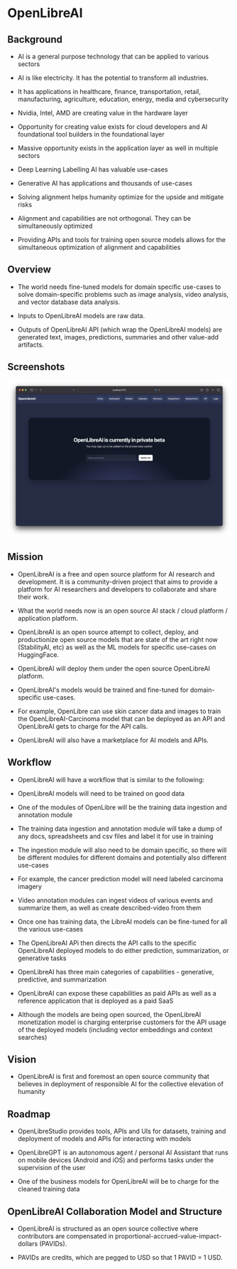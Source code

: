 # OpenLibreAI

## Background

- AI is a general purpose technology that can be applied to various sectors

- AI is like electricity. It has the potential to transform all industries.

- It has applications in healthcare, finance, transportation, retail, manufacturing, agriculture, education, energy, media and cybersecurity

- Nvidia, Intel, AMD are creating value in the hardware layer

- Opportunity for creating value exists for cloud developers and AI foundational tool builders in the foundational layer

- Massive opportunity exists in the application layer as well in multiple sectors

- Deep Learning Labelling AI has valuable use-cases

- Generative AI has applications and thousands of use-cases 

- Solving alignment helps humanity optimize for the upside and mitigate risks

- Alignment and capabilities are not orthogonal. They can be simultaneously optimized

- Providing APIs and tools for training open source models allows for the simultaneous optimization of alignment and capabilities



## Overview

- The world needs fine-tuned models for domain specific use-cases to solve domain-specific problems such as image analysis, video analysis, and vector database data analysis.

- Inputs to  OpenLibreAI models are raw data.

- Outputs of OpenLibreAI API (which wrap the OpenLibreAI models) are generated text, images, predictions, summaries and other value-add artifacts.

## Screenshots

<img width="800" alt="screenshot" src="https://raw.githubusercontent.com/OpenLibreAI/OpenLibreStudio/develop/screenshots/screenshot_3.png">



## Mission

- OpenLibreAI is a free and open source platform for AI research and development. It is a community-driven project that aims to provide a platform for AI researchers and developers to collaborate and share their work. 

- What the world needs now is an open source AI stack / cloud platform / application platform.

- OpenLibreAI is an open source attempt to collect, deploy, and productionize open source models that are state of the art right now (StabilityAI, etc) as well as the ML models for specific use-cases on HuggingFace. 

- OpenLibreAI will deploy them under the open source OpenLibreAI platform.

- OpenLibreAI's models would be trained and fine-tuned for domain-specific use-cases.

- For example, OpenLibre can use skin cancer data and images to train the OpenLibreAI-Carcinoma model that can be deployed as an API and OpenLibreAI gets to charge for the API calls.

- OpenLibreAI will also have a marketplace for AI models and APIs.

## Workflow

- OpenLibreAI will have a workflow that is similar to the following:

- OpenLibreAI models will need to be trained on good data

- One of the modules of OpenLibre will be the training data ingestion and annotation module

- The training data ingestion and annotation module will take a dump of any docs, spreadsheets and csv files and label it for use in training

- The ingestion module will also need to be domain specific, so there will be different modules for different domains and potentially also different use-cases

- For example, the cancer prediction model will need labeled carcinoma imagery

- Video annotation modules can ingest videos of various events and summarize them, as well as create described-video from them

- Once one has training data, the LibreAI models can be fine-tuned for all the various use-cases

- The OpenLibreAI APi then directs the API calls to the specific OpenLibreAI deployed models to do either prediction, summarization, or generative tasks

- OpenLibreAI has three main categories of capabilities - generative, predictive, and summarization

- OpenLibreAI can expose these capabilities as paid APIs as well as a reference application that is deployed as a paid SaaS

- Although the models are being open sourced, the OpenLibreAI monetization model is charging enterprise customers for the API usage of the deployed models (including vector embeddings and context searches)


## Vision 
- OpenLibreAI is first and foremost an open source community that believes in deployment of responsible AI for the collective elevation of humanity

## Roadmap

- OpenLibreStudio provides tools, APIs and UIs for datasets, training and deployment of models and APIs for interacting with models

- OpenLibreGPT is an autonomous agent / personal AI Assistant that runs on mobile devices (Android and iOS) and performs tasks under the supervision of the user

- One of the business models for OpenLibreAI will be to charge for the cleaned training data
## OpenLibreAI Collaboration Model and Structure


- OpenLibreAI is structured as an open source collective where contributors are compensated in proportional-accrued-value-impact-dollars (PAVIDs). 

- PAVIDs are credits, which are pegged to USD so that 1 PAVID = 1 USD.










